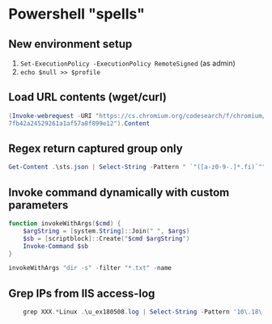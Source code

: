 # Powershell "spells"

## New environment setup
1. `Set-ExecutionPolicy -ExecutionPolicy RemoteSigned` (as admin)
1. `echo $null >> $profile`

## Load URL contents (wget/curl)
```powershell
(Invoke-webrequest -URI "https://cs.chromium.org/codesearch/f/chromium/src/net/http/transport_security_state_static.json?cl=797a3802e77
7fb42a24529261a1af57a8f899e12").Content
```

## Regex return captured group only
```powershell
Get-Content .\sts.json | Select-String -Pattern " `"([a-z0-9-.]*.fi)`"" | % { $_.Matches.Value }
```

## Invoke command dynamically with custom parameters
```powershell
function invokeWithArgs($cmd) {
    $argString = [system.String]::Join(" ", $args)
    $sb = [scriptblock]::Create("$cmd $argString")
    Invoke-Command $sb
}

invokeWithArgs "dir -s" -filter "*.txt" -name
```

## Grep IPs from IIS access-log
```powershell
    grep XXX.*Linux .\u_ex180508.log | Select-String -Pattern '10\.18\.*?\s' -AllMatches | % { $_.Matches.Value }  | Group
```

